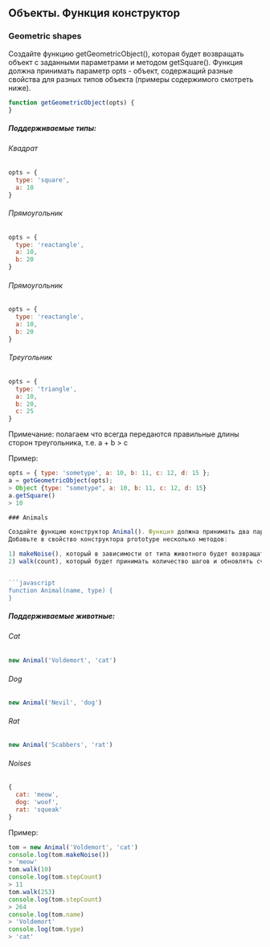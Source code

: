 ## Объекты. Функция конструктор

### Geometric shapes

Создайте функцию getGeometricObject(), которая будет возвращать объект с заданными параметрами и методом getSquare(). Функция должна принимать параметр opts - объект, содержащий разные свойства для разных типов объекта (примеры содержимого смотреть ниже).


```javascript
function getGeometricObject(opts) {
}
```

##### Поддерживаемые типы:

###### Квадрат
```javascript
opts = {
  type: 'square',
  a: 10
}
```

###### Прямоугольник
```javascript
opts = {
  type: 'reactangle',
  a: 10,
  b: 20
}
```

###### Прямоугольник
```javascript
opts = {
  type: 'reactangle',
  a: 10,
  b: 20
}
```

###### Треугольник
```javascript
opts = {
  type: 'triangle',
  a: 10,
  b: 20,
  c: 25
}
```
Примечание: полагаем что всегда передаются правильные длины сторон треугольника, т.е. a + b > c

Пример:
```javascript
opts = { type: 'sometype', a: 10, b: 11, c: 12, d: 15 };
a = getGeometricObject(opts);
> Object {type: "sometype", a: 10, b: 11, c: 12, d: 15}
a.getSquare()
> 10

### Animals

Создайте функцию конструктор Animal(). Функция должна принимать два параметра name и type. У создаваемого объекта должно быть свойства stepCount(начальное значение 0), name и type.
Добавьте в свойство конструктора prototype несколько методов:

1) makeNoise(), который в зависимости от типа животного будет возвращать звук
2) walk(count), который будет принимать количество шагов и обновлять счетчик пройденных шагов(stepCount) у животного


```javascript
function Animal(name, type) {
}
```

##### Поддерживаемые животные:

###### Cat
```javascript
new Animal('Voldemort', 'cat')
```

###### Dog
```javascript
new Animal('Nevil', 'dog')
```

###### Rat
```javascript
new Animal('Scabbers', 'rat')
```


###### Noises
```javascript
{
  cat: 'meow',
  dog: 'woof',
  rat: 'squeak'
}
```

Пример:
```javascript
tom = new Animal('Voldemort', 'cat')
console.log(tom.makeNoise())
> 'meow'
tom.walk(10)
console.log(tom.stepCount)
> 11
tom.walk(253)
console.log(tom.stepCount)
> 264
console.log(tom.name)
> 'Voldemort'
console.log(tom.type)
> 'cat'
```
